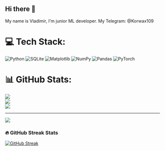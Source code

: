 ## Hi there 👋

My name is Vladimir, I'm junior ML developer. 
My Telegram: @Korwax109


# 💻 Tech Stack:
![Python](https://img.shields.io/badge/python-3670A0?style=for-the-badge&logo=python&logoColor=ffdd54) ![SQLite](https://img.shields.io/badge/sqlite-%2307405e.svg?style=for-the-badge&logo=sqlite&logoColor=white) ![Matplotlib](https://img.shields.io/badge/Matplotlib-%23ffffff.svg?style=for-the-badge&logo=Matplotlib&logoColor=black) ![NumPy](https://img.shields.io/badge/numpy-%23013243.svg?style=for-the-badge&logo=numpy&logoColor=white) ![Pandas](https://img.shields.io/badge/pandas-%23150458.svg?style=for-the-badge&logo=pandas&logoColor=white) ![PyTorch](https://img.shields.io/badge/PyTorch-%23EE4C2C.svg?style=for-the-badge&logo=PyTorch&logoColor=white)
# 📊 GitHub Stats:
![](https://github-readme-stats.vercel.app/api?username=vburtsev16&theme=dark&hide_border=false&include_all_commits=false&count_private=false)<br/>
![](https://nirzak-streak-stats.vercel.app/?user=vburtsev16&theme=dark&hide_border=false)<br/>
![](https://github-readme-stats.vercel.app/api/top-langs/?username=vburtsev16&theme=dark&hide_border=false&include_all_commits=false&count_private=false&layout=compact)

---
[![](https://visitcount.itsvg.in/api?id=vburtsev16&icon=0&color=0)](https://visitcount.itsvg.in)

<!-- Proudly created with GPRM ( https://gprm.itsvg.in ) -->

### 🔥 GitHub Streak Stats
[![GitHub Streak](https://github-readme-streak-stats.herokuapp.com/?user=anuraghazra&theme=dark)](https://git.io/streak-stats)
